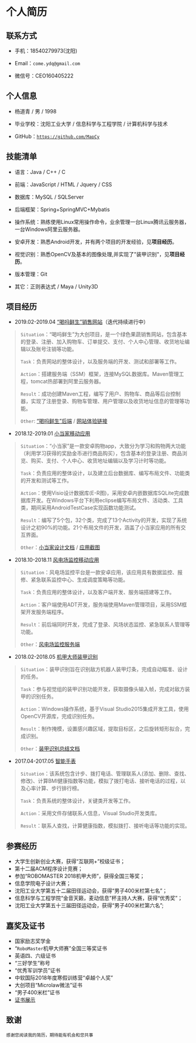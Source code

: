 # 个人简历  

## 联系方式
* 手机：18540279973(沈阳)  

* Email：`come.ydq@gmail.com`  

* 微信号：CEO160405222  

## 个人信息
* 杨道青 / 男 / 1998  

* 毕业学校：沈阳工业大学 / 信息科学与工程学院 / 计算机科学与技术  

* GitHub：[`https://github.com/MapCy`](https://github.com/MapCy)  

## 技能清单
* 语言：Java / C++ / C  

* 前端：JavaScript / HTML / Jquery / CSS  

* 数据库：MySQL / SQLServer

* 后端框架：Spring+SpringMVC+Mybatis  

* 操作系统：熟练使用Linux常用操作命令，业余管理一台Linux腾讯云服务器，一台Windows阿里云服务器。  

* 安卓开发：熟悉Android开发，并有两个项目的开发经验，见**项目经历**。   

* 视觉识别：熟悉OpenCV及基本的图像处理,并实现了"装甲识别"，见**项目经历**。  

* 版本管理：Git  

* 其它：正则表达式 / Maya / Unity3D  

## 项目经历
* 2019.02-2019.04 [“喝吗鲜生”销售网站](https://github.com/MapCy/HeMa)（迭代持续进行中）
> `Situation`：“喝吗鲜生”为大创项目，是一个绿色果蔬销售网站，包含基本的登录、注册、加入购物车、订单提交、支付、个人中心管理、收货地址编辑以及账号注销等功能。
>
> `Task`：负责网站的整体设计，以及服务端的开发、测试和部署等工作。
>
> `Action`：搭建服务端（SSM）框架，连接MySQL数据库。Maven管理工程，tomcat热部署到阿里云服务器。
>
> `Result`：成功创建Maven工程，编写了用户、购物车、商品等后台控制器，实现了注册登录、购物车管理、用户管理以及收货地址信息的管理等功能。  
>
> `Other`: [“喝吗鲜生”后端](https://github.com/MapCy/HeMaServer) / [网站体验链接](http://47.94.198.96:8080/index.html)

* 2018.12-2019.01 [小当家移动应用](https://github.com/MapCy/PettyMan)
> `Situation`：“小当家”是一款安卓购物app，大致分为学习和购物两大功能（利用学习获得的奖励金币进行商品购买），包含基本的登录注册、商品浏览、购买、支付、个人中心、收货地址编辑以及学习计时等功能。  
>
> `Task`：负责应用的整体设计，以及建立后台数据库、编写布局文件、功能类的开发和测试等工作。  
>
> `Action`：使用Visio设计数据库(E-R图)，采用安卓内嵌数据库SQLite完成数据库开发。在Windows平台下利用eclipse编写布局文件、活动类、工具类，期间采用AndroidTestCase实现函数功能测试。  
>
> `Result`：编写了5个包，32个类，完成了13个Activity的开发，实现了系统设计之初90%的功能。21个布局文件的开发，涵盖了小当家应用的所有交互界面。  
>
> `Other`：[小当家设计文档](https://github.com/MapCy/summarydoc) / [应用截图](https://github.com/MapCy/PettyMan/blob/master/show_picture.md)

* 2018.10-2018.11 [风电场监控移动应用](https://github.com/MapCy/FanControll)
> `Situation`：风电场监控平台是一款安卓应用，该应用具有数据监控、报修、紧急联系监控中心、生成调度策略等功能。  
>
> `Task`：负责应用的整体设计，以及客户端开发、服务端搭建等工作。   
>
> `Action`：客户端使用ADT开发，服务端使用Maven管理项目，采用SSM框架开发服务端程序。  
>
> `Result`：前后端同时开发，完成了登录、风场状态监控、紧急联系人管理等功能。  
>
> `Other`：[风电场监控服务端](https://github.com/MapCy/FanControllServer)

* 2018.02-2018.05 [机甲大师装甲识别](https://github.com/MapCy/practice/tree/master/arromrDetect)
> `Situation`：装甲识别旨在识别敌方机器人装甲灯条，完成自动瞄准、设计的任务。    
>
> `Task`：参与视觉组的装甲识别功能开发，获取摄像头输入帧，完成对敌方装甲的识别任务。    
>
> `Action`：Windows操作系统，基于Visual Studio2015集成开发工具，使用OpenCV开源库，完成识别任务。    
>
> `Result`：制作掩模，设置感兴趣区域，提取目标区，之后旋转矩形拟合，完成识别。  
>
> `Other`：[装甲识别总结文档](https://github.com/MapCy/summarydoc)

* 2017.04-2017.05 [智能手表](https://github.com/MapCy/practice/tree/master/iwatchScreen)
> `Situation`：该系统包含计步、拨打电话、管理联系人(添加、删除、查找、修改)、计算BMI健康指数等功能，模拟了拨打电话、接听电话的过程，以及心率计算、步行排行榜。       
>
> `Task`：负责系统的整体设计，关键类开发等工作。        
>
> `Action`：采用文件存储联系人信息，Visual Studio开发类库。      
>
> `Result`：联系人查找，计算健康指数，模拟拨打、接听电话等功能的实现。

## 参赛经历

* 大学生创新创业大赛，获得“互联网+”校级证书； 
* 第十二届ACM程序设计竞赛；
* 参加“ROBOMASTER 2018机甲大师”，获得全国三等奖；
* 信息学院电子设计大赛；
* 沈阳工业大学第五十二届田径运动会，获得“男子400米栏第七名”；
* 信息科学与工程学院“金音天籁，麦动信息”杯主持人大赛，获得“优秀奖”；
* 沈阳工业大学第五十三届田径运动会，获得“男子400米栏第六名”;

## 嘉奖及证书

* 国家励志奖学金
* “`RoboMaster`机甲大师赛”全国三等奖证书
* 英语四、六级证书
* “三好学生”称号
* “优秀军训学员”证书
* 中软国际2018年度寒假训练营“卓越个人奖”
* 大创项目“Microlaw微法”证书
* “男子400米栏”证书
* [证书展示](https://github.com/MapCy/resume/blob/master/award.jpg)

## 致谢
    感谢您阅读我的简历，期待能有机会和您共事
